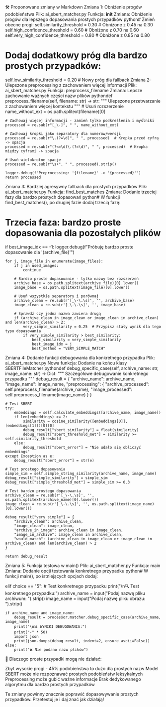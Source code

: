 🛠️ Proponowane zmiany w Markdown
Zmiana 1: Obniżenie progów podobieństwa
Plik: ai_sbert_matcher.py
Funkcja: __init__
Zmiana: Obniżenie progów dla lepszego dopasowania prostych przypadków
python# Zmień obecne progi:
self.similarity_threshold = 0.30  # Obniżone z 0.45 na 0.30
self.high_confidence_threshold = 0.60  # Obniżone z 0.70 na 0.60
self.very_high_confidence_threshold = 0.80  # Obniżone z 0.85 na 0.80

# Dodaj dodatkowy próg dla bardzo prostych przypadków:
self.low_similarity_threshold = 0.20  # Nowy próg dla fallback
Zmiana 2: Ulepszone preprocessing z zachowaniem więcej informacji
Plik: ai_sbert_matcher.py
Funkcja: preprocess_filename
Zmiana: Lepsze zachowanie ważnych części nazw plików
pythondef preprocess_filename(self, filename: str) -> str:
    """
    Ulepszone przetwarzanie z zachowaniem więcej kontekstu
    """
    # Usuń rozszerzenie
    name_without_ext = os.path.splitext(filename)[0]
    
    # Zachowaj więcej informacji - zamień tylko podkreślenia i myślniki
    processed = re.sub(r"[_\-]", " ", name_without_ext)
    
    # Zachowaj kropki jako separatory dla numerów/wersji
    processed = re.sub(r"\.(?=\d)", " ", processed)  # Kropka przed cyfrą -> spacja
    processed = re.sub(r"(?<=\d)\.(?=\d)", " ", processed)  # Kropka między cyframi -> spacja
    
    # Usuń wielokrotne spacje
    processed = re.sub(r"\s+", " ", processed).strip()
    
    logger.debug(f"Preprocessing: '{filename}' -> '{processed}'")
    return processed
Zmiana 3: Bardziej agresywny fallback dla prostych przypadków
Plik: ai_sbert_matcher.py
Funkcja: find_best_matches
Zmiana: Dodanie trzeciej fazy dla bardzo prostych dopasowań
python# W funkcji find_best_matches(), po drugiej fazie dodaj trzecią fazę:

# Trzecia faza: bardzo proste dopasowania dla pozostałych plików
if best_image_idx == -1:
    logger.debug(f"Próbuję bardzo proste dopasowanie dla '{archive_file}'")
    
    for j, image_file in enumerate(image_files):
        if j in used_images:
            continue
        
        # Bardzo proste dopasowanie - tylko nazwy bez rozszerzeń
        archive_base = os.path.splitext(archive_file)[0].lower()
        image_base = os.path.splitext(image_file)[0].lower()
        
        # Usuń wszystkie separatory i porównaj
        archive_clean = re.sub(r'[_\-\.\s]', '', archive_base)
        image_clean = re.sub(r'[_\-\.\s]', '', image_base)
        
        # Sprawdź czy jedna nazwa zawiera drugą
        if (archive_clean in image_clean or image_clean in archive_clean) and len(archive_clean) > 2:
            very_simple_similarity = 0.25  # Przypisz stały wynik dla tego typu dopasowania
            if very_simple_similarity > best_similarity:
                best_similarity = very_simple_similarity
                best_image_idx = j
                best_method = "VERY_SIMPLE_MATCH"
Zmiana 4: Dodanie funkcji debugowania dla konkretnego przypadku
Plik: ai_sbert_matcher.py
Nowa funkcja: Dodanie na końcu klasy SBERTFileMatcher
pythondef debug_specific_case(self, archive_name: str, image_name: str) -> Dict:
    """
    Szczegółowe debugowanie konkretnego przypadku
    """
    debug_result = {
        "archive_name": archive_name,
        "image_name": image_name,
        "preprocessing": {
            "archive_processed": self.preprocess_filename(archive_name),
            "image_processed": self.preprocess_filename(image_name)
        }
    }
    
    # Test SBERT
    try:
        embeddings = self.calculate_embeddings([archive_name, image_name])
        if len(embeddings) >= 2:
            similarity = cosine_similarity([embeddings[0]], [embeddings[1]])[0][0]
            debug_result["sbert_similarity"] = float(similarity)
            debug_result["sbert_threshold_met"] = similarity >= self.similarity_threshold
        else:
            debug_result["sbert_error"] = "Nie udało się obliczyć embeddings"
    except Exception as e:
        debug_result["sbert_error"] = str(e)
    
    # Test prostego dopasowania
    simple_sim = self.simple_string_similarity(archive_name, image_name)
    debug_result["simple_similarity"] = simple_sim
    debug_result["simple_threshold_met"] = simple_sim >= 0.3
    
    # Test bardzo prostego dopasowania
    archive_clean = re.sub(r'[_\-\.\s]', '', os.path.splitext(archive_name)[0].lower())
    image_clean = re.sub(r'[_\-\.\s]', '', os.path.splitext(image_name)[0].lower())
    
    debug_result["very_simple"] = {
        "archive_clean": archive_clean,
        "image_clean": image_clean,
        "archive_in_image": archive_clean in image_clean,
        "image_in_archive": image_clean in archive_clean,
        "would_match": (archive_clean in image_clean or image_clean in archive_clean) and len(archive_clean) > 2
    }
    
    return debug_result
Zmiana 5: Funkcja testowa w main()
Plik: ai_sbert_matcher.py
Funkcja: main
Zmiana: Dodanie opcji testowania konkretnego przypadku
python# W funkcji main(), po istniejących opcjach dodaj:

elif choice == "5":
    # Test konkretnego przypadku
    print("\n🔍 Test konkretnego przypadku:")
    archive_name = input("Podaj nazwę pliku archiwum: ").strip()
    image_name = input("Podaj nazwę pliku obrazu: ").strip()
    
    if archive_name and image_name:
        debug_result = processor.matcher.debug_specific_case(archive_name, image_name)
        print("\n📊 WYNIKI DEBUGOWANIA:")
        print("-" * 50)
        import json
        print(json.dumps(debug_result, indent=2, ensure_ascii=False))
    else:
        print("❌ Nie podano nazw plików")
🎯 Dlaczego proste przypadki mogą nie działać:

Zbyt wysokie progi - 45% podobieństwa to dużo dla prostych nazw
Model SBERT może nie rozpoznawać prostych podobieństw leksykalnych
Preprocessing może gubić ważne informacje
Brak dedykowanego algorytmu dla bardzo prostych przypadków

Te zmiany powinny znacznie poprawić dopasowywanie prostych przypadków. Przetestuj je i daj znać jak działają!